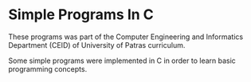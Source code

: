 # Simple Programs In C
These programs was part of the Computer Engineering and Informatics Department (CEID) of University of Patras curriculum.

Some simple programs were implemented in C in order to learn basic programming concepts.
